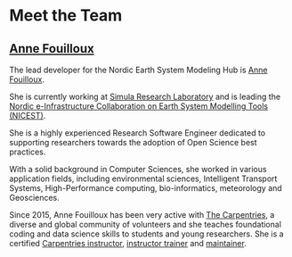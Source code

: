 # Meet the Team

## [Anne Fouilloux](https://github.com/annefou)

The lead developer for the Nordic Earth System Modeling Hub is [Anne Fouilloux](https://github.com/annefou). 

She is currently working at [Simula Research Laboratory](https://www.simula.no) and is leading the [Nordic e-Infrastructure Collaboration on Earth System Modelling Tools (NICEST)](https://neic.no/nicest2/). 

She is a highly experienced Research Software Engineer dedicated to supporting researchers towards the adoption 
of Open Science best practices.

With a solid background in Computer Sciences, she worked in various application fields, including environmental 
sciences, Intelligent Transport Systems, High-Performance computing, bio-informatics, meteorology and Geosciences.

Since 2015, Anne Fouilloux has been very active with [The Carpentries](https://carpentries.org), a diverse and 
global community of volunteers and she teaches foundational coding and data science skills to students and 
young researchers. She is a certified [Carpentries instructor](https://carpentries.org/instructors/), 
[instructor trainer](https://carpentries.org/trainers/) and [maintainer](https://carpentries.org/maintainers/). 


<BR CLEAR=ALL>
